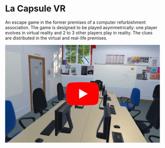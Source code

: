 # La Capsule VR
An escape game in the former premises of a computer refurbishment association. The game is designed to be played asymmetrically: one player evolves in virtual reality and 2 to 3 other players play in reality. The clues are distributed in the virtual and real-life premises.

<a href="https://youtube.com/shorts/rSXJu_0oGzc" target="_blank">
  <img src="Images/couverture-finale-capsuleVR.png" alt="La capsule VR Trailer">
</a>
